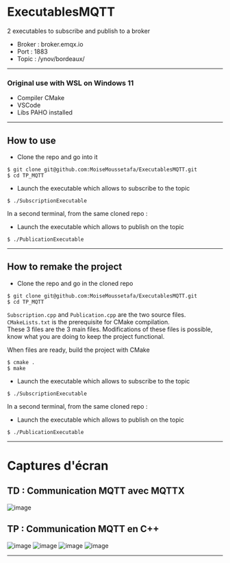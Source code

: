 # ExecutablesMQTT
2 executables to subscribe and publish to a broker   
- Broker : broker.emqx.io  
- Port : 1883   
- Topic : /ynov/bordeaux/  

---

### Original use with WSL on Windows 11
- Compiler CMake
- VSCode
- Libs PAHO installed 

---

## How to use
- Clone the repo and go into it
```
$ git clone git@github.com:MoiseMoussetafa/ExecutablesMQTT.git
$ cd TP_MQTT
```
- Launch the executable which allows to subscribe to the topic
```
$ ./SubscriptionExecutable
```
In a second terminal, from the same cloned repo :
- Launch the executable which allows to publish on the topic
```
$ ./PublicationExecutable
```

---

## How to remake the project 

- Clone the repo and go in the cloned repo
```
$ git clone git@github.com:MoiseMoussetafa/ExecutablesMQTT.git
$ cd TP_MQTT
```
`Subscription.cpp` and `Publication.cpp` are the two source files.   
`CMakeLists.txt` is the prerequisite for CMake compilation.   
These 3 files are the 3 main files. Modifications of these files is possible, know what you are doing to keep the project functional.   

When files are ready, build the project with CMake
```
$ cmake .
$ make
```
- Launch the executable which allows to subscribe to the topic
```
$ ./SubscriptionExecutable
```
In a second terminal, from the same cloned repo :
- Launch the executable which allows to publish on the topic
```
$ ./PublicationExecutable
```

---
# Captures d'écran 

## TD : Communication MQTT avec MQTTX

![image](https://user-images.githubusercontent.com/72506988/232084245-290694d2-ea1c-464c-b5a0-687d21ce60d1.png)

## TP : Communication MQTT en C++

![image](https://user-images.githubusercontent.com/72506988/232091829-f4d00730-3da1-4a91-a506-5bfe566c15a6.png)
![image](https://user-images.githubusercontent.com/72506988/232089558-b1339202-4cda-40c1-9781-e37f1e154d65.png)
![image](https://user-images.githubusercontent.com/72506988/232090703-b4f1af52-3511-48ef-b14e-bae2c0ddb765.png)
![image](https://user-images.githubusercontent.com/72506988/232090774-cb71f0bf-8fd5-4d67-8955-b7ad0bae65ec.png)


--- 
